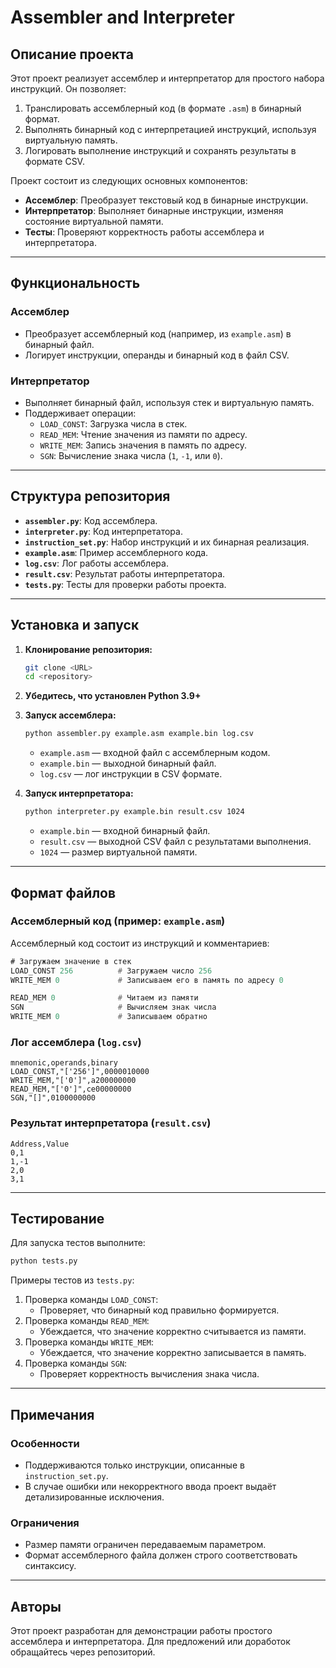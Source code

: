 # Assembler and Interpreter

## Описание проекта

Этот проект реализует ассемблер и интерпретатор для простого набора инструкций. Он позволяет:
1. Транслировать ассемблерный код (в формате `.asm`) в бинарный формат.
2. Выполнять бинарный код с интерпретацией инструкций, используя виртуальную память.
3. Логировать выполнение инструкций и сохранять результаты в формате CSV.

Проект состоит из следующих основных компонентов:
- **Ассемблер**: Преобразует текстовый код в бинарные инструкции.
- **Интерпретатор**: Выполняет бинарные инструкции, изменяя состояние виртуальной памяти.
- **Тесты**: Проверяют корректность работы ассемблера и интерпретатора.

---

## Функциональность

### Ассемблер
- Преобразует ассемблерный код (например, из `example.asm`) в бинарный файл.
- Логирует инструкции, операнды и бинарный код в файл CSV.

### Интерпретатор
- Выполняет бинарный файл, используя стек и виртуальную память.
- Поддерживает операции:
  - `LOAD_CONST`: Загрузка числа в стек.
  - `READ_MEM`: Чтение значения из памяти по адресу.
  - `WRITE_MEM`: Запись значения в память по адресу.
  - `SGN`: Вычисление знака числа (`1`, `-1`, или `0`).

---

## Структура репозитория

- **`assembler.py`**: Код ассемблера.
- **`interpreter.py`**: Код интерпретатора.
- **`instruction_set.py`**: Набор инструкций и их бинарная реализация.
- **`example.asm`**: Пример ассемблерного кода.
- **`log.csv`**: Лог работы ассемблера.
- **`result.csv`**: Результат работы интерпретатора.
- **`tests.py`**: Тесты для проверки работы проекта.

---

## Установка и запуск

1. **Клонирование репозитория:**
   ```bash
   git clone <URL>
   cd <repository>
   ```

2. **Убедитесь, что установлен Python 3.9+**

3. **Запуск ассемблера:**
   ```bash
   python assembler.py example.asm example.bin log.csv
   ```
   - `example.asm` — входной файл с ассемблерным кодом.
   - `example.bin` — выходной бинарный файл.
   - `log.csv` — лог инструкции в CSV формате.

4. **Запуск интерпретатора:**
   ```bash
   python interpreter.py example.bin result.csv 1024
   ```
   - `example.bin` — входной бинарный файл.
   - `result.csv` — выходной CSV файл с результатами выполнения.
   - `1024` — размер виртуальной памяти.

---

## Формат файлов

### Ассемблерный код (пример: `example.asm`)
Ассемблерный код состоит из инструкций и комментариев:
```asm
# Загружаем значение в стек
LOAD_CONST 256          # Загружаем число 256
WRITE_MEM 0             # Записываем его в память по адресу 0

READ_MEM 0              # Читаем из памяти
SGN                     # Вычисляем знак числа
WRITE_MEM 0             # Записываем обратно
```

### Лог ассемблера (`log.csv`)
```csv
mnemonic,operands,binary
LOAD_CONST,"['256']",0000010000
WRITE_MEM,"['0']",a200000000
READ_MEM,"['0']",ce00000000
SGN,"[]",0100000000
```

### Результат интерпретатора (`result.csv`)
```csv
Address,Value
0,1
1,-1
2,0
3,1
```

---

## Тестирование

Для запуска тестов выполните:
```bash
python tests.py
```

Примеры тестов из `tests.py`:
1. Проверка команды `LOAD_CONST`:
   - Проверяет, что бинарный код правильно формируется.
2. Проверка команды `READ_MEM`:
   - Убеждается, что значение корректно считывается из памяти.
3. Проверка команды `WRITE_MEM`:
   - Убеждается, что значение корректно записывается в память.
4. Проверка команды `SGN`:
   - Проверяет корректность вычисления знака числа.

---

## Примечания

### Особенности
- Поддерживаются только инструкции, описанные в `instruction_set.py`.
- В случае ошибки или некорректного ввода проект выдаёт детализированные исключения.

### Ограничения
- Размер памяти ограничен передаваемым параметром.
- Формат ассемблерного файла должен строго соответствовать синтаксису.

---

## Авторы

Этот проект разработан для демонстрации работы простого ассемблера и интерпретатора. Для предложений или доработок обращайтесь через репозиторий.